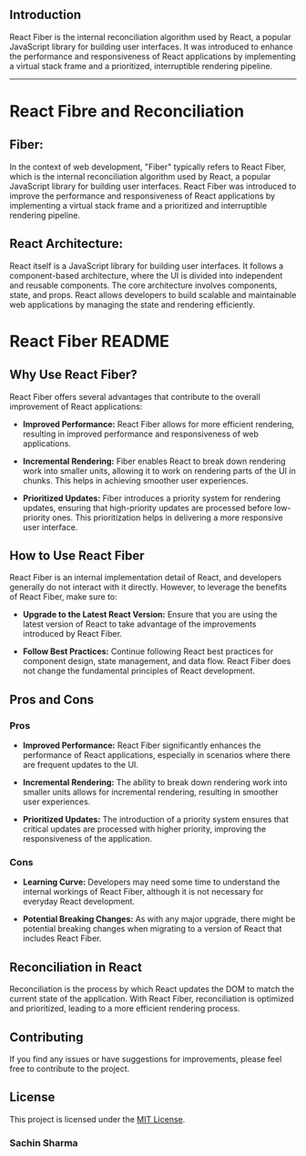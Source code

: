## Introduction

React Fiber is the internal reconciliation algorithm used by React, a popular JavaScript library for building user interfaces. It was introduced to enhance the performance and responsiveness of React applications by implementing a virtual stack frame and a prioritized, interruptible rendering pipeline.

------



# React Fibre and Reconciliation 

## Fiber: 
In the context of web development, "Fiber" typically refers to React Fiber, which is the internal reconciliation algorithm used by React, a popular JavaScript library for building user interfaces. React Fiber was introduced to improve the performance and responsiveness of React applications by implementing a virtual stack frame and a prioritized and interruptible rendering pipeline.

##  React Architecture:
React itself is a JavaScript library for building user interfaces. It follows a component-based architecture, where the UI is divided into independent and reusable components. The core architecture involves components, state, and props. React allows developers to build scalable and maintainable web applications by managing the state and rendering efficiently.


# React Fiber README


## Why Use React Fiber?

React Fiber offers several advantages that contribute to the overall improvement of React applications:

- **Improved Performance:** React Fiber allows for more efficient rendering, resulting in improved performance and responsiveness of web applications.

- **Incremental Rendering:** Fiber enables React to break down rendering work into smaller units, allowing it to work on rendering parts of the UI in chunks. This helps in achieving smoother user experiences.

- **Prioritized Updates:** Fiber introduces a priority system for rendering updates, ensuring that high-priority updates are processed before low-priority ones. This prioritization helps in delivering a more responsive user interface.

## How to Use React Fiber

React Fiber is an internal implementation detail of React, and developers generally do not interact with it directly. However, to leverage the benefits of React Fiber, make sure to:

- **Upgrade to the Latest React Version:** Ensure that you are using the latest version of React to take advantage of the improvements introduced by React Fiber.

- **Follow Best Practices:** Continue following React best practices for component design, state management, and data flow. React Fiber does not change the fundamental principles of React development.

## Pros and Cons

### Pros

- **Improved Performance:** React Fiber significantly enhances the performance of React applications, especially in scenarios where there are frequent updates to the UI.

- **Incremental Rendering:** The ability to break down rendering work into smaller units allows for incremental rendering, resulting in smoother user experiences.

- **Prioritized Updates:** The introduction of a priority system ensures that critical updates are processed with higher priority, improving the responsiveness of the application.

### Cons

- **Learning Curve:** Developers may need some time to understand the internal workings of React Fiber, although it is not necessary for everyday React development.

- **Potential Breaking Changes:** As with any major upgrade, there might be potential breaking changes when migrating to a version of React that includes React Fiber.

## Reconciliation in React

Reconciliation is the process by which React updates the DOM to match the current state of the application. With React Fiber, reconciliation is optimized and prioritized, leading to a more efficient rendering process.

## Contributing

If you find any issues or have suggestions for improvements, please feel free to contribute to the project. 

## License

This project is licensed under the [MIT License](LICENSE).

### Sachin Sharma 
